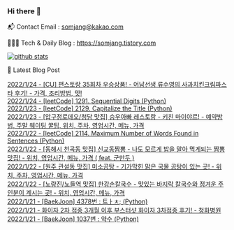 ### Hi there 👋

📬  Contact Email : somjang@kakao.com

👨🏻‍💻  Tech & Daily Blog : https://somjang.tistory.com

[![github stats](https://github-readme-stats.vercel.app/api?username=SOMJANG&show_icons=true&hide_border=False)](https://somjang.tistory.com)

🤩 Latest Blog Post

[2022/1/24 - [CU] 편스토랑 35회차 우승상품! - 어남선생 류수영의 사과치킨크림파스타 후기! - 가격, 조리방법, 맛!](https://somjang.tistory.com/entry/CU-%ED%8E%B8%EC%8A%A4%ED%86%A0%EB%9E%91-35%ED%9A%8C%EC%B0%A8-%EC%9A%B0%EC%8A%B9%EC%83%81%ED%92%88-%EC%96%B4%EB%82%A8%EC%84%A0%EC%83%9D-%EB%A5%98%EC%88%98%EC%98%81%EC%9D%98-%EC%82%AC%EA%B3%BC%EC%B9%98%ED%82%A8%ED%81%AC%EB%A6%BC%ED%8C%8C%EC%8A%A4%ED%83%80-%ED%9B%84%EA%B8%B0-%EA%B0%80%EA%B2%A9-%EC%A1%B0%EB%A6%AC%EB%B0%A9%EB%B2%95-%EB%A7%9B) <br>
[2022/1/24 - [leetCode] 1291. Sequential Digits (Python)](https://somjang.tistory.com/entry/leetCode-1291-Sequential-Digits-Python) <br>
[2022/1/23 - [leetCode] 2129. Capitalize the Title (Python)](https://somjang.tistory.com/entry/leetCode-2129-Capitalize-the-Title-Python) <br>
[2022/1/23 - [압구정로데오/청담 맛집] 승우아빠 레스토랑 - 키친 마이야르! - 예약방법, 주말 웨이팅 꿀팁, 위치, 주차, 영업시간, 메뉴, 가격](https://somjang.tistory.com/entry/%EC%95%95%EA%B5%AC%EC%A0%95%EB%A1%9C%EB%8D%B0%EC%98%A4%EC%B2%AD%EB%8B%B4-%EB%A7%9B%EC%A7%91-%EC%8A%B9%EC%9A%B0%EC%95%84%EB%B9%A0-%EB%A0%88%EC%8A%A4%ED%86%A0%EB%9E%91-%ED%82%A4%EC%B9%9C-%EB%A7%88%EC%9D%B4%EC%95%BC%EB%A5%B4-%EC%98%88%EC%95%BD%EB%B0%A9%EB%B2%95-%EC%A3%BC%EB%A7%90-%EC%9B%A8%EC%9D%B4%ED%8C%85-%EA%BF%80%ED%8C%81-%EC%9C%84%EC%B9%98-%EC%A3%BC%EC%B0%A8-%EC%98%81%EC%97%85%EC%8B%9C%EA%B0%84-%EB%A9%94%EB%89%B4-%EA%B0%80%EA%B2%A9) <br>
[2022/1/22 - [leetCode] 2114. Maximum Number of Words Found in Sentences (Python)](https://somjang.tistory.com/entry/leetCode-2114-Maximum-Number-of-Words-Found-in-Sentences-Python) <br>
[2022/1/22 - [동해시 천곡동 맛집] 신교동짬뽕 - 나도 모르게 밥을 말아 먹게되는 짬뽕 맛집! - 위치, 영업시간, 메뉴, 가격 ( feat. 군만두 )](https://somjang.tistory.com/entry/%EB%8F%99%ED%95%B4%EC%8B%9C-%EC%B2%9C%EA%B3%A1%EB%8F%99-%EB%A7%9B%EC%A7%91-%EC%8B%A0%EA%B5%90%EB%8F%99%EC%A7%AC%EB%BD%95-%EB%82%98%EB%8F%84-%EB%AA%A8%EB%A5%B4%EA%B2%8C-%EB%B0%A5%EC%9D%84-%EB%A7%90%EC%95%84-%EB%A8%B9%EA%B2%8C%EB%90%98%EB%8A%94-%EC%A7%AC%EB%BD%95-%EB%A7%9B%EC%A7%91-%EC%9C%84%EC%B9%98-%EC%98%81%EC%97%85%EC%8B%9C%EA%B0%84-%EB%A9%94%EB%89%B4-%EA%B0%80%EA%B2%A9-feat-%EA%B5%B0%EB%A7%8C%EB%91%90) <br>
[2022/1/22 - [원주 관설동 맛집] 미소곰탕 - 기가막힌 맑은 국물 곰탕이 있는 곳! - 위치, 주차, 영업시간, 메뉴, 가격](https://somjang.tistory.com/entry/%EC%9B%90%EC%A3%BC-%EA%B4%80%EC%84%A4%EB%8F%99-%EB%A7%9B%EC%A7%91-%EB%AF%B8%EC%86%8C%EA%B3%B0%ED%83%95-%EA%B8%B0%EA%B0%80%EB%A7%89%ED%9E%8C-%EB%A7%91%EC%9D%80-%EA%B5%AD%EB%AC%BC-%EA%B3%B0%ED%83%95%EC%9D%B4-%EC%9E%88%EB%8A%94-%EA%B3%B3-%EC%9C%84%EC%B9%98-%EC%A3%BC%EC%B0%A8-%EC%98%81%EC%97%85%EC%8B%9C%EA%B0%84-%EB%A9%94%EB%89%B4-%EA%B0%80%EA%B2%A9) <br>
[2022/1/22 - [노량진/노들역 맛집] 한강손칼국수 - 맛있는 바지락 칼국수와 정겨운 주인분이 계시는 곳! - 위치, 영업시간, 메뉴, 가격](https://somjang.tistory.com/entry/%EB%85%B8%EB%9F%89%EC%A7%84%EB%85%B8%EB%93%A4%EC%97%AD-%EB%A7%9B%EC%A7%91-%ED%95%9C%EA%B0%95%EC%86%90%EC%B9%BC%EA%B5%AD%EC%88%98-%EB%A7%9B%EC%9E%88%EB%8A%94-%EB%B0%94%EC%A7%80%EB%9D%BD-%EC%B9%BC%EA%B5%AD%EC%88%98%EC%99%80-%EC%A0%95%EA%B2%A8%EC%9A%B4-%EC%A3%BC%EC%9D%B8%EB%B6%84%EC%9D%B4-%EA%B3%84%EC%8B%9C%EB%8A%94-%EA%B3%B3-%EC%9C%84%EC%B9%98-%EC%98%81%EC%97%85%EC%8B%9C%EA%B0%84-%EB%A9%94%EB%89%B4-%EA%B0%80%EA%B2%A9) <br>
[2022/1/21 - [BaekJoon] 4378번 : 트ㅏㅊ; (Python)](https://somjang.tistory.com/entry/BaekJoon-4378%EB%B2%88-%ED%8A%B8%E3%85%8F%E3%85%8A-Python) <br>
[2022/1/21 - 화이자 2차 접종 3개월 이후 부스터샷 화이자 3차접종 후기! - 청화병원](https://somjang.tistory.com/entry/%ED%99%94%EC%9D%B4%EC%9E%90-2%EC%B0%A8-%EC%A0%91%EC%A2%85-3%EA%B0%9C%EC%9B%94-%EC%9D%B4%ED%9B%84-%EB%B6%80%EC%8A%A4%ED%84%B0%EC%83%B7-%ED%99%94%EC%9D%B4%EC%9E%90-3%EC%B0%A8%EC%A0%91%EC%A2%85-%ED%9B%84%EA%B8%B0-%EC%B2%AD%ED%99%94%EB%B3%91%EC%9B%90) <br>
[2022/1/21 - [BaekJoon] 1037번 : 약수 (Python)](https://somjang.tistory.com/entry/BaekJoon-1037%EB%B2%88-%EC%95%BD%EC%88%98-Python) <br>
